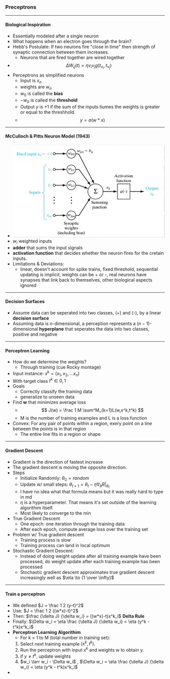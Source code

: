 ### Preceptrons
---
#### Biological Inspiration
- Essentially modeled after a single neuron
- What happens when an electron goes through the brain?
- Hebb's Postulate: If two neurons fire "close in time" then strength of synaptic connection between them increases.
  - Neurons that are fired together are wired together
- $$\Delta W_{ij}(t)=\eta v_iv_jg(t_{v_i},t_{v_j}) $$
- Perceptrons as simplified neurons
  - Input is $x_n$
  - weights are $w_n$
  - $w_0$ is called the **bias**
  - $-w_0$ is called the **threshold**
  - Output $y$ is +1 if the sum of the inputs tiumes the weights is greater or equal to the threshhold.
  - $$ y=a(w*x) $$

---
#### McCulloch & Pitts Neuron Model (1943)
- ![Neuron Model](images/neuron_model.png)
- $w_i$ weighted inputs
- **adder** that sums the input signals
- **activation function** that decides whether the neuron fires for the cretain inputs.
- Limitations & Deviations:
  - linear, doesn't account for spike trains, fixed threshold, sequential updating is implicit, weights can be + or -, real neurons have synapses that link back to themselves, other biological aspects ignored
---
#### Decision Surfaces
- Assume data can be seperated into two classes, (+) and (-), by a linear **decision surface**
- Assuming data is $n$-dimensional, a perception represents a $(n-1)$-dimensional **hyperplane** that seperates the data into two classes, positive and negative

---
#### Perceptron Learning
- How do we determine the weights?
  - Through training (cue Rocky montage)
- Input instance: $x^k = (x_1,x_2,...x_n)$
- With target class $t^k \in {0,1}$
- Goals
  - Correctly classify the training data
  - generalize to unseen data
- Find **w** that minimizes average loss
  - $$ J(w) = \frac 1 M \sum^M_{k=1}L(w,x^k,t^k) $$
  - M is the number of training examples and L is a loss function
- Convex: For any pair of points within a region, exery point on a line between the points is in that region
  - The entire line fits in a region or shape

---
#### Gradient Descent
- Gradient is the direction of fastest increase
- The gradient descent is moving the opposite direction.
- Steps
  - Initialize Randomly: $\theta_0 = random$
  - Update w/ small steps: $\theta_{t+1}=\theta_t-\eta \nabla_{\theta}R|_{\theta_t}$
  - I have no idea what that formula means but it was really hard to type in md
  - $\eta$ is a hyperparameter. That means it's set outside of the learning algorithim itself.
  - Most likely to converge to the min
- True Gradient Descent
  - One epoch: one iteration through the training data
  - After each epoch, compute average loss over the training set
- Problem w/ True gradient descent
  - Training process is slow
  - Training process can land in local optimum
- Stochastic Gradient Descent:
  - Instead of doing weight update after all training example have been processed, do weight update after each training example has been processed
  - Stochastic gradient descent approximates true gradient descent increasingly well as $\eta \to {1 \over \infty}$
---
#### Train a perceptron
- We defined $J = \frac 1 2 (y-t)^2$
- Use: $J = \frac 1 2 ((w*x)-t)^2$
- Then: $\frac {\delta J} {\delta w_i} = ((w*x)-t)x^k_i$ **Delta Rule**
- Finally: $\Delta w_i = \eta \frac {\delta J} {\delta w_i} = \eta (y^k - t^k)x^k_i$
- **Perceptron Learning Algorithim**
  - For k = 1 to M (total number in training set):
  1. Select next training example $(x^k, t^k)$.
  2. Run the perceptron with input $x^k$ and weights w to obtain y.
  3. if $y \not ={t^k}$, update weights
  4. $w_i \larr w_i - \Delta w_i$ , $\Delta w_i = \eta \frac {\delta J} {\delta w_i} = \eta (y^k - t^k)x^k_i$
- 
